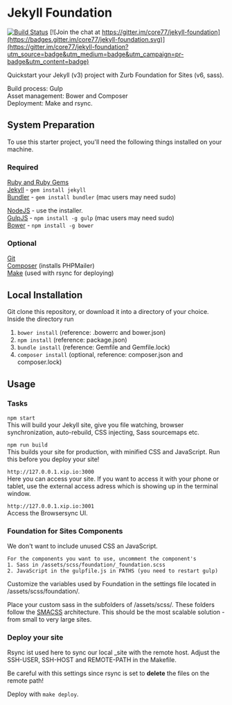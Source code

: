 # Jekyll Foundation

[![Build Status](https://travis-ci.org/core77/jekyll-foundation.svg)](https://travis-ci.org/core77/jekyll-foundation) 
[![Join the chat at https://gitter.im/core77/jekyll-foundation](https://badges.gitter.im/core77/jekyll-foundation.svg)](https://gitter.im/core77/jekyll-foundation?utm_source=badge&utm_medium=badge&utm_campaign=pr-badge&utm_content=badge)

Quickstart your Jekyll (v3) project with Zurb Foundation for Sites (v6, sass).
  
Build process: Gulp  
Asset management: Bower and Composer  
Deployment: Make and rsync.  

## System Preparation

To use this starter project, you'll need the following things installed on your machine.

### Required
[Ruby and Ruby Gems](https://rvm.io/rvm/install)  
[Jekyll](http://jekyllrb.com/) - `gem install jekyll`  
[Bundler](http://bundler.io/) - `gem install bundler` (mac users may need sudo)

[NodeJS](http://nodejs.org) - use the installer.  
[GulpJS](https://github.com/gulpjs/gulp) - `npm install -g gulp` (mac users may need sudo)  
[Bower](http://bower.io/) - `npm install -g bower`  

### Optional  
[Git](https://git-scm.com)  
[Composer](https://getcomposer.org) (installs PHPMailer)   
[Make](https://www.gnu.org/software/make) (used with rsync for deploying)


## Local Installation

Git clone this repository, or download it into a directory of your choice. Inside the directory run  
1. `bower install` (reference: .bowerrc and bower.json)  
2. `npm install` (reference: package.json)  
3. `bundle install` (reference: Gemfile and Gemfile.lock)  
4. `composer install` (optional, reference: composer.json and composer.lock)

## Usage

### Tasks
`npm start`  
This will build your Jekyll site, give you file watching, browser synchronization, auto-rebuild, CSS injecting, Sass sourcemaps etc.

`npm run build`  
This builds your site for production, with minified CSS and JavaScript. Run this before you deploy your site!

`http://127.0.0.1.xip.io:3000`  
Here you can access your site. If you want to access it with your phone or tablet, use the external access adress which is showing up in the terminal window.

`http://127.0.0.1.xip.io:3001`  
Access the Browsersync UI. 

### Foundation for Sites Components

We don't want to include unused CSS an JavaScript. 

	For the components you want to use, uncomment the component's  
	1. Sass in /assets/scss/foundation/_foundation.scss  
	2. JavaScript in the gulpfile.js in PATHS (you need to restart gulp)

Customize the variables used by Foundation in the settings file located in /assets/scss/foundation/.

Place your custom sass in the subfolders of /assets/scss/. These folders follow the [SMACSS](https://smacss.com/) architecture. This should be the most scalable solution - from small to very large sites.

### Deploy your site
Rsync ist used here to sync our local _site with the remote host. Adjust the SSH-USER, SSH-HOST and REMOTE-PATH in the Makefile.

Be careful with this settings since rsync is set to **delete** the files on the remote path!

Deploy with `make deploy`.
